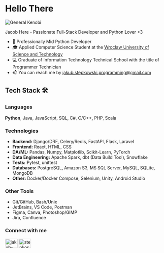 # Hello There

![General Kenobi](https://imgur.com/L1BvKWT)

Jacob Here - Passionate Full-Stack Developer and Python Lover <3

- 🐍 Professionally Mid Python Developer
- 🎓 Applied Computer Science Student at the [Wroclaw University of Science and Technology](https://www.pwr.edu.pl/)
- 💻 Graduate of Information Technology Technical School with the title of Programmer Technician
- 📫 You can reach me by jakub.stepkowski.programming@gmail.com

## Tech Stack 🛠️

### Languages 
**Python**, Java, JavaScript, SQL, C#, C/C++, PHP, Scala

### Technologies
- **Backend:** Django/DRF, Celery/Redis, FastAPI, Flask, Laravel
- **Frontend:** React, HTML, CSS
- **DA/ML:** Pandas, Numpy, Matplotlib, Scikit-Learn, PyTorch
- **Data Engineering:** Apache Spark, dbt (Data Build Tool), Snowflake
- **Tests:** Pytest, unittest
- **Databases:** PostgreSQL, Amazon S3, MS SQL Server, MySQL, SQLite, MongoDB
- **Other:** Docker/Docker Compose, Selenium, Unity, Android Studio

### Other Tools
- Git/GitHub, Bash/Unix
- JetBrains, VS Code, Postman
- Figma, Canva, Photoshop/GIMP
- Jira, Confluence

<h3 align="left">Connect with me</h3>
<p align="left">
    <a href="https://www.linkedin.com/in/jakub-stepkowski/" target="_blank"><img align="center" src="https://raw.githubusercontent.com/rahuldkjain/github-profile-readme-generator/master/src/images/icons/Social/linked-in-alt.svg" alt="jakub-st%C4%99pkowski-463a05272" height="30" width="40" /></a>
    <a href="https://instagram.com/stepkos" target="_blank"><img align="center" src="https://raw.githubusercontent.com/rahuldkjain/github-profile-readme-generator/master/src/images/icons/Social/instagram.svg" alt="stepkos" height="30" width="40" /></a>
</p>

